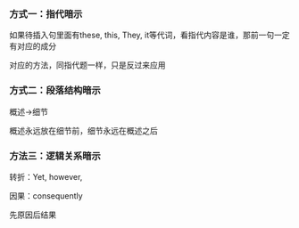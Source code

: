 ### 方式一：指代暗示

如果待插入句里面有these, this, They, it等代词，看指代内容是谁，那前一句一定有对应的成分

对应的方法，同指代题一样，只是反过来应用





### 方式二：段落结构暗示

概述->细节

概述永远放在细节前，细节永远在概述之后





### 方法三：逻辑关系暗示

转折：Yet, however, 

因果：consequently

先原因后结果